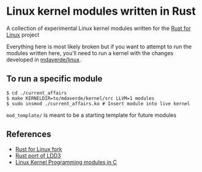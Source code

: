 # Linux kernel modules written in Rust

A collection of experimental Linux kernel modules written for the [Rust for Linux](https://github.com/Rust-for-Linux/linux) project

Everything here is most likely broken but if you want to attempt to run the modules written here, you'll need to run a kernel with the changes developed in [mdaverde/linux](https://github.com/mdaverde/linux).

## To run a specific module

```shell
$ cd ./current_affairs
$ make KERNELDIR=to/mdaverde/kernel/src LLVM=1 modules
$ sudo insmod ./current_affairs.ko # Insert module into live kernel
```

`mod_template/` is meant to be a starting template for future modules

## References

- [Rust for Linux fork](https://github.com/Rust-for-Linux/linux)
- [Rust port of LDD3](https://github.com/d0u9/Linux-Device-Driver-Rust)
- [Linux Kernel Programming modules in C](https://github.com/PacktPublishing/Linux-Kernel-Programming)
